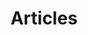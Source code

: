 ---
layout: post-index
permalink: /articles/
title: Articles
tagline: A List of Posts
tags: [blog, software, engineering]
image:
  feature: macbook.jpg
  credit: felixtriller
  creditlink: http://www.flickr.com/photos/triller/2583591121

---
